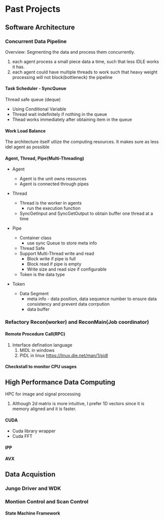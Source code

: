 # Past Projects

## Software Architecture

### Concurrent Data Pipeline
Overview: Segmenting the data and process them concurrently.
1. each agent process a small piece data a time, such that less IDLE works it has.
2. each agent could have multiple threads to work such that heavy weight processing will not block(bottleneck) the pipeline 

#### Task Scheduler - SyncQueue
Thread safe queue (deque)
* Using Conditional Variable
* Thread wait indefinitely if nothing in the queue
* Thead works immediately after obtaining item in the queue

#### Work Load Balance
The architecture itself utlize the computing resources. It makes sure as less idel agent as possible

#### Agent, Thread, Pipe(Multi-Threading)
* Agent 
    * Agent is the unit owns resources
    * Agent is connected through pipes

* Thread
    * Thread is the worker in agents
        * run the execution function
    * SyncGetInput and SyncGetOutput to obtain buffer one thread at a time
* Pipe
    * Container class
        * use sync Queue to store meta info
    * Thread Safe
    * Support Multi-Thread write and read
        * Block write if pipe is full
        * Block read if pipe is empty
        * Write size and read size if configurable
    * Token is the data type
* Token
    * Data Segment
        * meta info - data position, data sequence number to ensure data consistency and prevent data corrpution
        * data buffer



### Refactory Recon(worker) and ReconMain(Job coordinator) 
#### Remote Procedure Call(RPC)
1. Interface defination language
    1. MIDL in windows
    2. PIDL in linux https://linux.die.net/man/1/pidl

#### Checkstall to monitor CPU usages


## High Performance Data Computing
HPC for image and signal processing
1. Although 2d matrix is more intuitive, I prefer 1D vectors since it is memory aligned and it is faster.

#### CUDA
* Cuda library wrapper
* Cuda FFT

#### IPP


#### AVX


## Data Acquistion 
### Jungo Driver and WDK  


### Montion Control and Scan Control
#### State Machine Framework